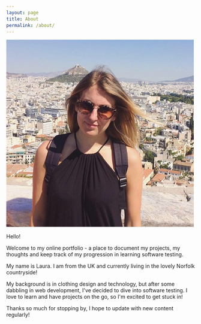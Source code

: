 ```yaml
---
layout: page
title: About
permalink: /about/
---
```


<img src="/img/lauraprof.jpg" class="profile" alt="profile photo">

Hello!

Welcome to my online portfolio - a place to document my projects, my thoughts and keep track of my progression in learning software testing.

My name is Laura. I am from the UK and currently living in the lovely Norfolk countryside!

My background is in clothing design and technology, but after some dabbling in web development, I've decided to dive into software testing. I love to learn and have projects on the go, so I'm excited to get stuck in!

Thanks so much for stopping by, I hope to update with new content regularly!



[jekyll-organization]: https://github.com/jekyll

